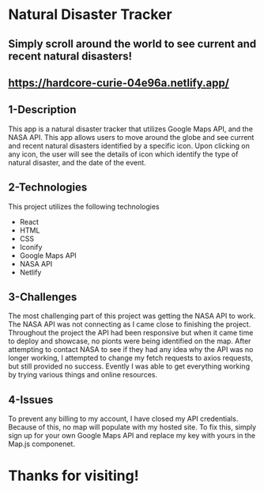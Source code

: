 # Natural Disaster Tracker

## Simply scroll around the world to see current and recent natural disasters!

## https://hardcore-curie-04e96a.netlify.app/

## 1-Description

This app is a natural disaster tracker that utilizes Google Maps API, and the NASA API. This app allows users to move around the globe and see current and recent natural disasters identified by a specific icon. Upon clicking on any icon, the user will see the details of icon which identify the type of natural disaster, and the date of the event. 

## 2-Technologies

This project utilizes the following technologies

  - React
  - HTML
  - CSS
  - Iconify
  - Google Maps API
  - NASA API
  - Netlify

## 3-Challenges

The most challenging part of this project was getting the NASA API to work. The NASA API was not connecting as I came close to finishing the project. Throughout the project the API had been responsive but when it came time to deploy and showcase, no pionts were being identified on the map. After attempting to contact NASA to see if they had any idea why the API was no longer working, I attempted to change my fetch requests to axios requests, but still provided no success. Evently I was able to get everything working by trying various things and online resources. 

## 4-Issues

To prevent any billing to my account, I have closed my API credentials. Because of this, no map will populate with my hosted site. To fix this, simply sign up for your own Google Maps API and replace my key with yours in the Map.js componenet.

# Thanks for visiting!
